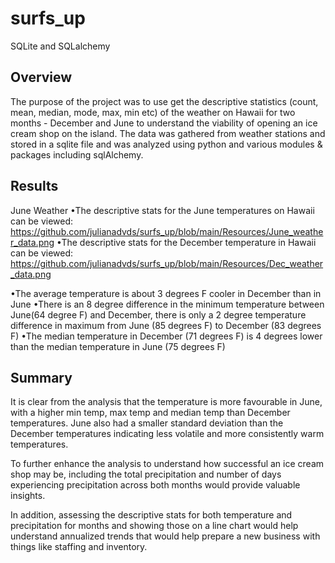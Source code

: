 # surfs_up
SQLite and SQLalchemy 

## Overview
The purpose of the project was to use get the descriptive statistics (count, mean, median, mode, max, min etc) of the weather on Hawaii for two months - December and June to understand the viability of opening an ice cream shop on the island.  The data was gathered from weather stations and stored in a sqlite file and was analyzed using python and various modules & packages including sqlAlchemy.

## Results
June Weather
•The descriptive stats for the June temperatures on Hawaii can be viewed: https://github.com/julianadvds/surfs_up/blob/main/Resources/June_weather_data.png
•The descriptive stats for the December temperature in Hawaii can be viewed: https://github.com/julianadvds/surfs_up/blob/main/Resources/Dec_weather_data.png

•The average temperature is about 3 degrees F cooler in December than in June
•There is an 8 degree difference in the minimum temperature between June(64 degree F) and December, there is only a 2 degree temperature difference in maximum from June (85 degrees F) to December (83 degrees F)
•The median temperature in December (71 degrees F) is 4 degrees lower than the median temperature in June (75 degrees F)

## Summary
It is clear from the analysis that the temperature is more favourable in June, with a higher min temp, max temp and median temp than December temperatures.  June also had a smaller standard deviation than the December temperatures indicating less volatile and more consistently warm temperatures. 

To further enhance the analysis to understand how successful an ice cream shop may be, including the total precipitation and number of days experiencing precipitation across both months would provide valuable insights.

In addition, assessing the descriptive stats for both temperature and precipitation for months and showing those on a line chart would help understand annualized trends that would help prepare a new business with things like staffing and inventory.


